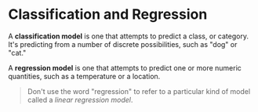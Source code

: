 # Classification and Regression

A **classification model** is one that attempts to predict a class, or category. It's predicting from a number of discrete possibilities, such as "dog" or "cat."

 A **regression model** is one that attempts to predict one or more numeric quantities, such as a temperature or a location.

> Don't use the word "regression" to refer to a particular kind of model called a *linear regression model*.
